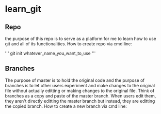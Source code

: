 # learn_git
## Repo
the purpose of this repo is to serve as a platform for me to learn how to use git and all of its functionalities. 
How to create repo via cmd line: 

'''
git init whatever_name_you_want_to_use
'''

## Branches
The purpose of master is to hold the original code and the purpose of branches is to let other users experiment and make changes to
the original file without actually editting or making changes to the original file. Think of branches as a copy and paste of the master
branch. When users edit them, they aren't directly editting the master branch but instead, they are editting the copied branch. 
How to create a new branch via cmd line: 
